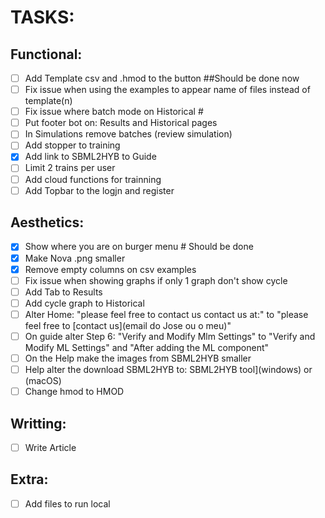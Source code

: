 # TASKS:

## Functional:
- [ ] Add Template csv and .hmod to the button ##Should be done now
- [ ] Fix issue when using the examples to appear name of files instead of template(n)
- [ ] Fix issue where batch mode on Historical # 
- [ ] Put footer bot on: Results and Historical pages 
- [ ] In Simulations remove batches (review simulation) 
- [ ] Add stopper to training
- [x] Add link to SBML2HYB to Guide
- [ ] Limit 2 trains per user
- [ ] Add cloud functions for trainning
- [ ] Add Topbar to the logjn and register

## Aesthetics:
- [x] Show where you are on burger menu # Should be done
- [x] Make Nova .png smaller
- [x] Remove empty columns on csv examples
- [ ] Fix issue when showing graphs if only 1 graph don't show cycle 
- [ ] Add Tab to Results
- [ ] Add cycle graph to Historical
- [ ] Alter Home:
      "please feel free to contact us contact us at:" to "please feel free to [contact us](email do Jose ou o meu)" 
- [ ] On guide alter Step 6: "Verify and Modify Mlm Settings" to "Verify and Modify ML Settings" and "After adding the ML component"
- [ ] On the Help make the images from SBML2HYB smaller
- [ ] Help alter the download SBML2HYB to: SBML2HYB tool](windows) or  (macOS)
- [ ] Change hmod to HMOD

## Writting:
- [ ] Write Article

## Extra:
- [ ] Add files to run local
